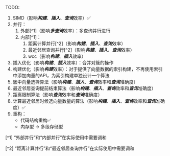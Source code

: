 TODO:

1. SIMD（影响***构建***、***插入***、***查询***效率）✅
2. 并行：
    1. 外部[^1]（影响***多查询***效率）：多查询并行进行
    2. 内部[^1]：
        1. 距离计算并行[^2]（影响***构建***、***插入***、***查询***效率）
        2. 最近邻居查询并行[^2]（影响***构建***、***插入***、***查询***效率）
        3. wcc（影响***构建***、***插入***效率）
3. 插入优化（影响***构建***、***插入***效率）：合并对簇的操作
4. 构建优化（影响***构建***效率）：对于提供了向量数据的索引构建，不再使用索引中添加向量的API，为索引构建单独设计一个算法
5. 簇中向量选择算法（影响***构建***、***插入***、***查询***效率和***查询***准确度）
6. 最近邻居查询提前结束算法（影响***构建***、***插入***、***查询***效率和***查询***准确度）
7. 距离限制算法（影响***查询***效率和***查询***准确度）
8. 计算最近邻居时候选向量数量的算法（影响***构建***、***插入***、***查询***效率和***查询***准确度）✅
9. 重构：
    - 代码结构重构✅
    - 内存型 -> 多级存储型

[^1] “外部并行”和“内部并行”在实际使用中需要调和

[^2] “距离计算并行”和“最近邻居查询并行”在实际使用中需要调和
